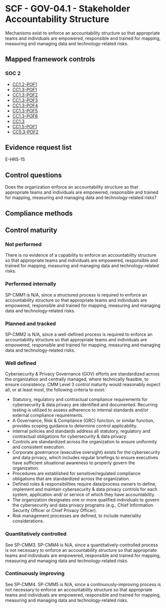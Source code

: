 # SCF - GOV-04.1 - Stakeholder Accountability Structure
Mechanisms exist to enforce an accountability structure so that appropriate teams and individuals are empowered, responsible and trained for mapping, measuring and managing data and technology-related risks.
## Mapped framework controls
### SOC 2
- [CC1.2-POF1](../soc2/cc12-pof1.md)
- [CC1.3-POF1](../soc2/cc13-pof1.md)
- [CC1.3-POF2](../soc2/cc13-pof2.md)
- [CC1.3-POF3](../soc2/cc13-pof3.md)
- [CC1.3-POF4](../soc2/cc13-pof4.md)
- [CC1.3-POF5](../soc2/cc13-pof5.md)
- [CC1.3-POF6](../soc2/cc13-pof6.md)
- [CC1.3](../soc2/cc13.md)
- [CC1.5-POF1](../soc2/cc15-pof1.md)
- [CC5.3-POF2](../soc2/cc53-pof2.md)

## Evidence request list
E-HRS-15

## Control questions
Does the organization enforce an accountability structure so that appropriate teams and individuals are empowered, responsible and trained for mapping, measuring and managing data and technology-related risks?

## Compliance methods


## Control maturity
### Not performed
There is no evidence of a capability to enforce an accountability structure so that appropriate teams and individuals are empowered, responsible and trained for mapping, measuring and managing data and technology-related risks.

### Performed internally
SP-CMM1 is N/A, since a structured process is required to enforce an accountability structure so that appropriate teams and individuals are empowered, responsible and trained for mapping, measuring and managing data and technology-related risks.

### Planned and tracked
SP-CMM2 is N/A, since a well-defined process is required to enforce an accountability structure so that appropriate teams and individuals are empowered, responsible and trained for mapping, measuring and managing data and technology-related risks.

### Well defined
Cybersecurity & Privacy Governance (GOV) efforts are standardized across the organization and centrally managed, where technically feasible, to ensure consistency. CMM Level 3 control maturity would reasonably expect all, or at least most, the following criteria to exist:
- Statutory, regulatory and contractual compliance requirements for cybersecurity & data privacy are identified and documented. Recurring testing is utilized to assess adherence to internal standards and/or external compliance requirements.
- A Governance, Risk & Compliance (GRC) function, or similar function, provides scoping guidance to determine control applicability.
- Internal policies and standards address all statutory, regulatory and contractual obligations for cybersecurity & data privacy.
- Controls are standardized across the organization to ensure uniformity and consistent execution.
- Corporate governance (executive oversight) exists for the cybersecurity and data privacy, which includes regular briefings to ensure executives have sufficient situational awareness to properly govern the organization.
- Procedures are established for sensitive/regulated compliance obligations that are standardized across the organization.
- Defined roles & responsibilities require data/process owners to define, implement and maintain cybersecurity & data privacy controls for each system, application and/ or service of which they have accountability.
- The organization designates one or more qualified individuals to govern the cybersecurity and data privacy programs (e.g., Chief Information Security Officer or Chief Privacy Officer).
- Risk management processes are defined, to include materiality considerations.

### Quantitatively controlled
See SP-CMM3. SP-CMM4 is N/A, since a quantitatively-controlled process is not necessary to enforce an accountability structure so that appropriate teams and individuals are empowered, responsible and trained for mapping, measuring and managing data and technology-related risks.

### Continuously improving
See SP-CMM4. SP-CMM5 is N/A, since a continuously-improving process is not necessary to enforce an accountability structure so that appropriate teams and individuals are empowered, responsible and trained for mapping, measuring and managing data and technology-related risks.
